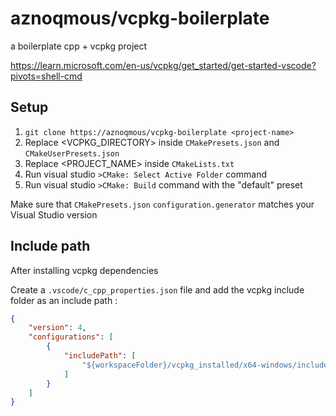 # aznoqmous/vcpkg-boilerplate

a boilerplate cpp + vcpkg project

https://learn.microsoft.com/en-us/vcpkg/get_started/get-started-vscode?pivots=shell-cmd

## Setup

1. `git clone https://aznoqmous/vcpkg-boilerplate <project-name>`
2. Replace <VCPKG_DIRECTORY> inside `CMakePresets.json` and `CMakeUserPresets.json`
3. Replace <PROJECT_NAME> inside `CMakeLists.txt`
4. Run visual studio `>CMake: Select Active Folder` command
5. Run visual studio `>CMake: Build` command with the "default" preset

Make sure that `CMakePresets.json` `configuration.generator` matches your Visual Studio version

## Include path
After installing vcpkg dependencies

Create a `.vscode/c_cpp_properties.json` file and add the vcpkg include folder as an include path :

```json
{
    "version": 4,
    "configurations": [
        {
            "includePath": [
                "${workspaceFolder}/vcpkg_installed/x64-windows/include"
            ]
        }
    ]
}
```